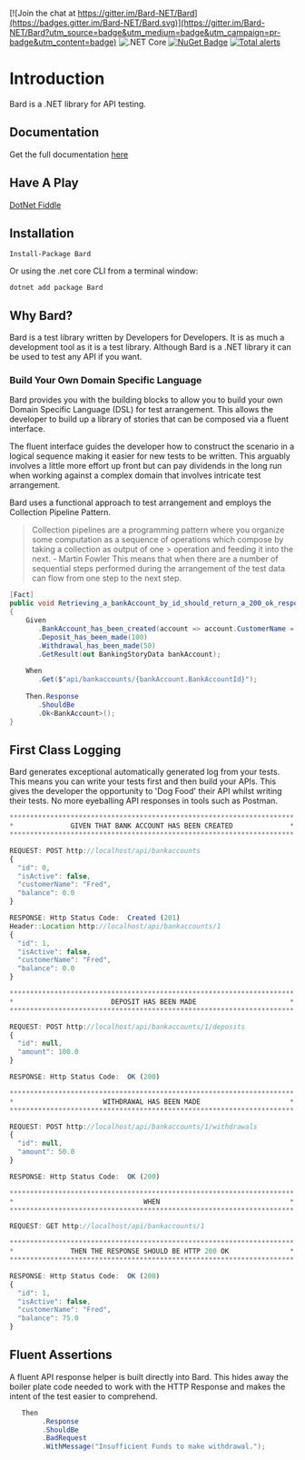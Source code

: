 [![Join the chat at https://gitter.im/Bard-NET/Bard](https://badges.gitter.im/Bard-NET/Bard.svg)](https://gitter.im/Bard-NET/Bard?utm_source=badge&utm_medium=badge&utm_campaign=pr-badge&utm_content=badge)  ![.NET Core](https://github.com/sjclark76/bard/workflows/.NET%20Core/badge.svg?branch=master)    [![NuGet Badge](https://buildstats.info/nuget/Bard)](https://www.nuget.org/packages/Bard/)
[![Total alerts](https://img.shields.io/lgtm/alerts/g/sjclark76/Bard.svg?logo=lgtm&logoWidth=18)](https://lgtm.com/projects/g/sjclark76/Bard/alerts/)

# Introduction

Bard is a .NET library for API testing.

## Documentation

Get the full documentation [here](https://bard-1.gitbook.io/bard/)

## Have A Play

[DotNet Fiddle](https://dotnetfiddle.net/O8TE31)

## Installation

```text
Install-Package Bard
```

Or using the .net core CLI from a terminal window:

```text
dotnet add package Bard
```

## Why Bard?

Bard is a test library written by Developers for Developers. It is as much a development tool as it is a test library. Although Bard is a .NET library it can be used to test any API if you want.
### Build Your Own Domain Specific Language
Bard provides you with the building blocks to allow you to build your own Domain Specific Language (DSL) for test arrangement. This allows the developer to build up a library of stories that can be composed via a fluent interface.

The fluent interface guides the developer how to construct the scenario in a logical sequence making it easier for new tests to be written. This arguably involves a little more effort up front but can pay dividends in the long run when working against a complex domain that involves intricate test arrangement.

 Bard uses a functional approach to test arrangement and employs the Collection Pipeline Pattern. 
 
> Collection pipelines are a programming pattern where you organize some computation as a sequence of operations which compose by taking a collection as output of one > operation and feeding it into the next. - Martin Fowler
This means that when there are a number of sequential steps performed during the arrangement of the test data can flow from one step to the next step.
```c#
[Fact]
public void Retrieving_a_bankAccount_by_id_should_return_a_200_ok_response()
{
    Given       
       .BankAccount_has_been_created(account => account.CustomerName = "Dougal")
       .Deposit_has_been_made(100)
       .Withdrawal_has_been_made(50)
       .GetResult(out BankingStoryData bankAccount);
       
    When
       .Get($"api/bankaccounts/{bankAccount.BankAccountId}");
      
    Then.Response
       .ShouldBe
       .Ok<BankAccount>();       
}
```
## First Class Logging
Bard generates exceptional automatically generated log from your tests. This means you can write your tests first and then build your APIs. This gives the developer the opportunity to 'Dog Food' their API whilst writing their tests. No more eyeballing API responses in tools such as Postman.

```javascript
**********************************************************************
*              GIVEN THAT BANK ACCOUNT HAS BEEN CREATED              *
**********************************************************************

REQUEST: POST http://localhost/api/bankaccounts
{
  "id": 0,
  "isActive": false,
  "customerName": "Fred",
  "balance": 0.0
}

RESPONSE: Http Status Code:  Created (201)
Header::Location http://localhost/api/bankaccounts/1
{
  "id": 1,
  "isActive": false,
  "customerName": "Fred",
  "balance": 0.0
}

**********************************************************************
*                        DEPOSIT HAS BEEN MADE                       *
**********************************************************************

REQUEST: POST http://localhost/api/bankaccounts/1/deposits
{
  "id": null,
  "amount": 100.0
}

RESPONSE: Http Status Code:  OK (200)

**********************************************************************
*                      WITHDRAWAL HAS BEEN MADE                      *
**********************************************************************

REQUEST: POST http://localhost/api/bankaccounts/1/withdrawals
{
  "id": null,
  "amount": 50.0
}

RESPONSE: Http Status Code:  OK (200)

**********************************************************************
*                                WHEN                                *
**********************************************************************

REQUEST: GET http://localhost/api/bankaccounts/1

**********************************************************************
*              THEN THE RESPONSE SHOULD BE HTTP 200 OK               *
**********************************************************************

RESPONSE: Http Status Code:  OK (200)
{
  "id": 1,
  "isActive": false,
  "customerName": "Fred",
  "balance": 75.0
}
```

## Fluent Assertions
A fluent API response helper is built directly into Bard. This hides away the boiler plate code needed to work with the HTTP Response and makes the intent of the test easier to comprehend.
```c#
   Then
        .Response
        .ShouldBe
        .BadRequest
        .WithMessage("Insufficient Funds to make withdrawal.");

```



